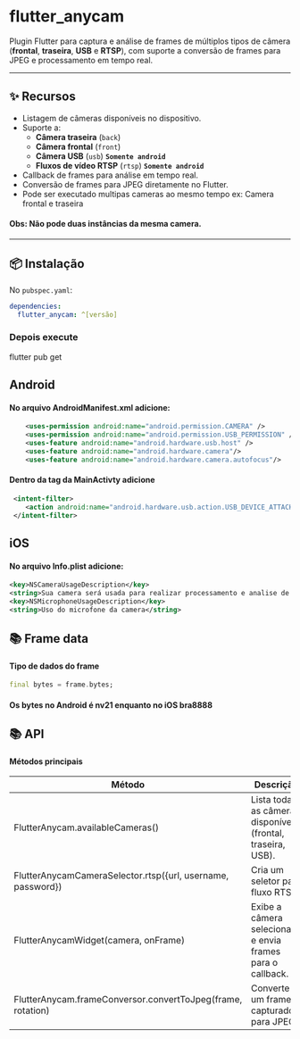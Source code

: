 # flutter_anycam

Plugin Flutter para captura e análise de frames de múltiplos tipos de câmera (**frontal**, **traseira**, **USB** e **RTSP**), com suporte a conversão de frames para JPEG e processamento em tempo real.

---

## ✨ Recursos

- Listagem de câmeras disponíveis no dispositivo.
- Suporte a:
  - **Câmera traseira** (`back`)
  - **Câmera frontal** (`front`)
  - **Câmera USB** (`usb`) **`Somente android`**
  - **Fluxos de vídeo RTSP** (`rtsp`) **`Somente android`**
- Callback de frames para análise em tempo real.
- Conversão de frames para JPEG diretamente no Flutter.
- Pode ser executado multipas cameras ao mesmo tempo ex: Camera frontal e traseira
#### Obs: Não pode duas instâncias da mesma camera.
---

## 📦 Instalação

No `pubspec.yaml`:

```yaml
dependencies:
  flutter_anycam: ^[versão]
```

### Depois execute
flutter pub get

## Android
#### No arquivo AndroidManifest.xml adicione:
```xml
    <uses-permission android:name="android.permission.CAMERA" />
    <uses-permission android:name="android.permission.USB_PERMISSION" />
    <uses-feature android:name="android.hardware.usb.host" />
    <uses-feature android:name="android.hardware.camera"/>
    <uses-feature android:name="android.hardware.camera.autofocus"/>
```

#### Dentro da tag da MainActivty adicione
```xml
 <intent-filter>
    <action android:name="android.hardware.usb.action.USB_DEVICE_ATTACHED" />
 </intent-filter>
```
## iOS
#### No arquivo Info.plist adicione:
```xml
<key>NSCameraUsageDescription</key>
<string>Sua camera será usada para realizar processamento e analise de dados</string>
<key>NSMicrophoneUsageDescription</key>
<string>Uso do microfone da camera</string>
```
## 📚 Frame data
#### Tipo de dados do frame
```dart 
final bytes = frame.bytes;
```
#### Os bytes no Android é nv21 enquanto no iOS bra8888

## 📚 API
#### Métodos principais

| Método      | Descrição     | Disponibilidade      |
|---------------|---------------|---------------|
| FlutterAnycam.availableCameras() | Lista todas as câmeras disponíveis (frontal, traseira, USB). | Android, iOS |
| FlutterAnycamCameraSelector.rtsp({url, username, password}) | Cria um seletor para fluxo RTSP. | Android |
| FlutterAnycamWidget(camera, onFrame) | Exibe a câmera selecionada e envia frames para o callback. | Android, iOS |
| FlutterAnycam.frameConversor.convertToJpeg(frame, rotation) | Converte um frame capturado para JPEG. | Android, iOS |

